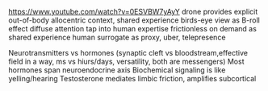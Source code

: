 https://www.youtube.com/watch?v=0ESVBW7yAyY
drone provides explicit out-of-body allocentric context, shared experience
birds-eye view as B-roll effect diffuse attention
tap into human expertise frictionless on demand as shared experience
human surrogate as proxy, uber, telepresence

Neurotransmitters vs hormones (synaptic cleft vs bloodstream,effective field in a way, ms vs hiurs/days, versatility, both are messengers)
Most hormones span neuroendocrine axis
Biochemical signaling is like yelling/hearing
Testosterone mediates limbic friction, amplifies subcortical